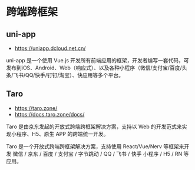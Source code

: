 # 跨端跨框架

## uni-app

- https://uniapp.dcloud.net.cn/

uni-app 是一个使用 Vue.js 开发所有前端应用的框架，开发者编写一套代码，可发布到iOS、Android、Web（响应式）、以及各种小程序（微信/支付宝/百度/头条/飞书/QQ/快手/钉钉/淘宝）、快应用等多个平台。

## Taro

- https://taro.zone/
- https://docs.taro.zone/docs/

Taro 是由京东发起的开放式跨端跨框架解决方案，支持以 Web 的开发范式来实现小程序、H5、原生 APP 的跨端统一开发。

Taro 是一个开放式跨端跨框架解决方案，支持使用 React/Vue/Nerv 等框架来开发 微信 / 京东 / 百度 / 支付宝 / 字节跳动 / QQ / 飞书 / 快手 小程序 / H5 / RN 等应用。